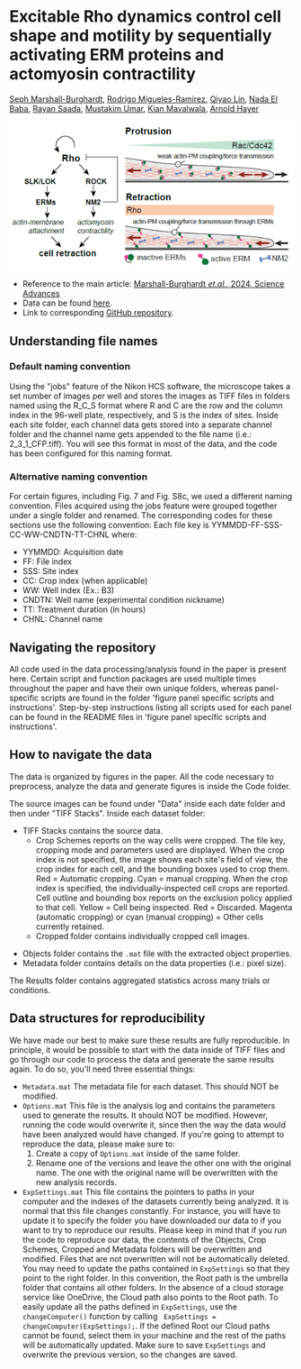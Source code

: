 # Excitable Rho dynamics control cell shape and motility by sequentially activating ERM proteins and actomyosin contractility
[Seph Marshall-Burghardt](https://orcid.org/0009-0000-7634-9768), [Rodrigo Migueles-Ramirez](https://orcid.org/0000-0002-6087-1348), [Qiyao Lin](https://orcid.org/0009-0003-6436-9237), [Nada El Baba](https://orcid.org/0000-0002-2658-8426), [Rayan Saada](), [Mustakim Umar](), [Kian Mavalwala](), [Arnold Hayer](https://orcid.org/0000-0001-7808-8880)

![](GraphicalAbstract.png)

- Reference to the main article: [Marshall-Burghardt *et.al.*, 2024, Science Advances]()
- Data can be found [here]().
- Link to corresponding [GitHub repository](https://github.com/HayerLab/Marshall-Burghardt-SciAdv2024).

## Understanding file names
### Default naming convention
Using the "jobs" feature of the Nikon HCS software, the microscope takes a set number of images per well and stores the images as TIFF files in folders named using the R_C_S format where R and C are the row and the column index in the 96-well plate, respectively, and S is the index of sites. Inside each site folder, each channel data gets stored into a separate channel folder and the channel name gets appended to the file name (i.e.: 2_3_1_CFP.tiff). You will see this format in most of the data, and the code has been configured for this naming format.
### Alternative naming convention
For certain figures, including Fig. 7 and Fig. S8c, we used a different naming convention.  Files acquired using the jobs feature were grouped together under a single folder and renamed. The corresponding codes for these sections use the following convention: 
Each file key is YYMMDD-FF-SSS-CC-WW-CNDTN-TT-CHNL where:
* YYMMDD: Acquisition date
* FF: File index
* SSS: Site index
* CC: Crop index (when applicable)
* WW: Well index (Ex.: B3)
* CNDTN: Well name (experimental condition nickname)
* TT: Treatment duration (in hours)
* CHNL: Channel name

## Navigating the repository 
All code used in the data processing/analysis found in the paper is present here. Certain script and function packages are used multiple times throughout the paper and have their own unique folders, whereas panel-specific scripts are found in the folder 'figure panel specific scripts and instructions'.  Step-by-step instructions listing all scripts used for each panel can be found in the README files in 'figure panel specific scripts and instructions'. 
## How to navigate the data
The data is organized by figures in the paper. All the code necessary to preprocess, analyze the data and generate figures is inside the Code folder. 

The source images can be found under "Data" inside each date folder and then under "TIFF Stacks".
Inside each dataset folder:
* TIFF Stacks contains the source data. 
	* Crop Schemes reports on the way cells were cropped. The file key, cropping mode and parameters used are displayed. 
	  When the crop index is not specified, the image shows each site's field of view, the crop index for each cell, and the bounding boxes used to crop them. Red = Automatic cropping. Cyan = manual cropping. 
	  When the crop index is specified, the individually-inspected cell crops are reported. Cell outline and bounding box reports on the exclusion policy applied to that cell. Yellow = Cell being inspected. Red = Discarded. Magenta (automatic cropping) or cyan (manual cropping) = Other cells currently retained.
	* Cropped folder contains individually cropped cell images.
- Objects folder contains the `.mat` file with the extracted object properties.
- Metadata folder contains details on the data properties (i.e.: pixel size).

The Results folder contains aggregated statistics across many trials or conditions.
## Data structures for reproducibility
We have made our best to make sure these results are fully reproducible. In principle, it would be possible to start with the data inside of TIFF files and go through our code to process the data and generate the same results again. 
To do so, you'll need three essential things:
- `Metadata.mat` The metadata file for each dataset. This should NOT be modified.
- `Options.mat` This file is the analysis log and contains the parameters used to generate the results. It should NOT be modified. However, running the code would overwrite it, since then the way the data would have been analyzed would have changed. If you're going to attempt to reproduce the data, please make sure to:
	1. Create a copy of `Options.mat` inside of the same folder.
	2. Rename one of the versions and leave the other one with the original name. The one with the original name will be overwritten with the new analysis records.
- `ExpSettings.mat` This file contains the pointers to paths in your computer and the indexes of the datasets currently being analyzed. It is normal that this file changes constantly. For instance, you will have to update it to specify the folder you have downloaded our data to if you want to try to reproduce our results.
Please keep in mind that if you run the code to reproduce our data, the contents of the Objects, Crop Schemes, Cropped and Metadata folders will be overwritten and modified. Files that are not overwritten will not be automatically deleted.
You may need to update the paths contained in `ExpSettings` so that they point to the right folder. In this convention, the Root path is the umbrella folder that contains all other folders. In the absence of a cloud storage service like OneDrive, the Cloud path also points to the Root path.
To easily update all the paths defined in `ExpSettings`, use the `changeComputer()` function by calling ` ExpSettings = changeComputer(ExpSettings);`. If the defined Root our Cloud paths cannot be found, select them in your machine and the rest of the paths will be automatically updated. Make sure to save `ExpSettings` and overwrite the previous version, so the changes are saved.




